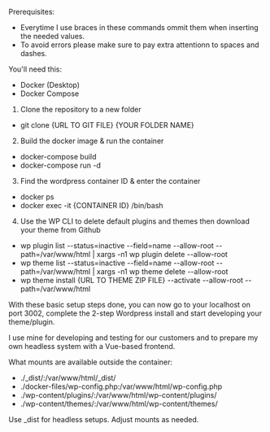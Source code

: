 Prerequisites:
- Everytime I use braces in these commands ommit them when inserting the needed values.
- To avoid errors please make sure to pay extra attentionn to spaces and dashes.

You'll need this:
- Docker (Desktop)
- Docker Compose

1. Clone the repository to a new folder
- git clone {URL TO GIT FILE} {YOUR FOLDER NAME}
2. Build the docker image & run the container
- docker-compose build 
- docker-compose run -d
3. Find the wordpress container ID & enter the container
- docker ps
- docker exec -it {CONTAINER ID} /bin/bash
4. Use the WP CLI to delete default plugins and themes then download your theme from Github
- wp plugin list --status=inactive --field=name --allow-root --path=/var/www/html | xargs -n1 wp plugin delete --allow-root
- wp theme list --status=inactive --field=name --allow-root --path=/var/www/html | xargs -n1 wp theme delete --allow-root
- wp theme install {URL TO THEME ZIP FILE} --activate --allow-root --path=/var/www/html

With these basic setup steps done, you can now go to your localhost on port 3002, complete the 2-step Wordpress install
and start developing your theme/plugin. 

I use mine for developing and testing for our customers and to prepare my own headless system with a Vue-based frontend.

What mounts are available outside the container:
- ./_dist/:/var/www/html/_dist/
- ./docker-files/wp-config.php:/var/www/html/wp-config.php
- ./wp-content/plugins/:/var/www/html/wp-content/plugins/
- ./wp-content/themes/:/var/www/html/wp-content/themes/

Use _dist for headless setups. Adjust mounts as needed.

